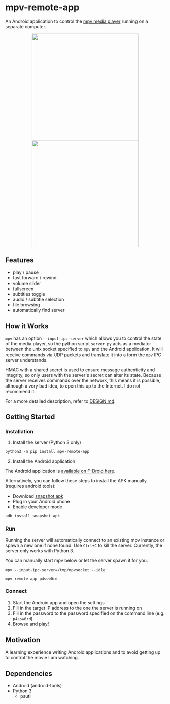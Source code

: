 # mpv-remote-app
An Android application to control the [mpv media player](https://mpv.io/)
running on a separate computer.

<p align="center">
<img src="https://raw.githubusercontent.com/mcastorina/mpv-remote-app/master/screenshots/app-main.png" width="336">
<img src="https://raw.githubusercontent.com/mcastorina/mpv-remote-app/master/screenshots/app-settings.png" width="336">
</p>

## Features

* play / pause
* fast forward / rewind
* volume slider
* fullscreen
* subtitles toggle
* audio / subtitle selection
* file browsing
* automatically find server

## How it Works
`mpv` has an option `--input-ipc-server` which allows you to control
the state of the media player, so the python script `server.py` acts as
a mediator between the unix socket specified to `mpv` and the Android
application. It will receive commands via UDP packets and translate it
into a form the `mpv` IPC server understands.

HMAC with a shared secret is used to ensure message authenticity and
integrity, so only users with the server's secret can alter its state.
Because the server receives commands over the network, this means it is
possible, although a very bad idea, to open this up to the Internet. I
do not recommend it.

For a more detailed description, refer to [DESIGN.md](DESIGN.md).

## Getting Started

### Installation

1. Install the server (Python 3 only)

```
python3 -m pip install mpv-remote-app
```

2. Install the Android application

The Android application is [available on F-Droid
here](https://f-droid.org/en/packages/miccah.mpvremote/).

Alternatively, you can follow these steps to install the APK manually
(requires android tools):

- Download [snapshot.apk](snapshot.apk)
- Plug in your Android phone
- Enable developer mode

```
adb install snapshot.apk
```

### Run
Running the server will automatically connect to an existing mpv instance
or spawn a new one if none found. Use `Ctrl+C` to kill the
server. Currently, the server only works with Python 3.

You can manually start mpv below or let the server spawn it for you.
```
mpv --input-ipc-server=/tmp/mpvsocket --idle
```

```
mpv-remote-app p4ssw0rd
```

### Connect
1. Start the Android app and open the settings
2. Fill in the target IP address to the one the server is running on
3. Fill in the password to the password specified on the command line (e.g. `p4ssw0rd`)
4. Browse and play!

## Motivation
A learning experience writing Android applications and to avoid getting
up to control the movie I am watching.

## Dependencies

* Android (android-tools)
* Python 3
  * psutil
